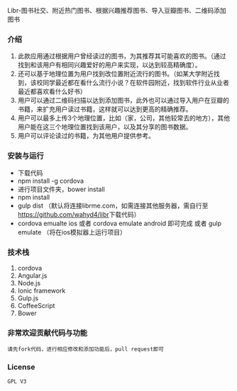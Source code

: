 
Libr-图书社交、附近热门图书、根据兴趣推荐图书、导入豆瓣图书、二维码添加图书

### 介绍

1. 此款应用通过根据用户曾经读过的图书，为其推荐其可能喜欢的图书。（通过找到和该用户有相同兴趣爱好的用户来实现，以达到较高精确度）。
2. 还可以基于地理位置为用户找到改位置附近流行的图书。（如某大学附近找到，该校同学最近都在看什么流行小说？在软件园附近，找到软件行业从业者最近都喜欢看什么好书）
3. 用户可以通过二维码扫描以达到添加图书，此外也可以通过导入用户在豆瓣的书籍，来扩充用户读过书籍，这样就可以达到更高的精确推荐。
4. 用户可以最多上传3个地理位置，比如（家，公司，其他较常去的地方），其他用户能在这三个地理位置找到该用户，以及其分享的图书数据。
5. 用户可以评论读过的书籍，为其他用户提供参考。

### 安装与运行

- 下载代码
- npm install -g cordova
- 进行项目文件夹，bower install
- npm install
- gulp dist （默认将连接librme.com，如需连接其他服务器，需自行至<https://github.com/wahyd4/libr>下载代码）
- cordova emualte ios 或者 cordova emulate android 即可完成  或者 gulp emulate （将在ios模拟器上运行项目）

### 技术栈

1. cordova
2. Angular.js
3. Node.js
4. Ionic framework
5. Gulp.js
6. CoffeeScript
7. Bower


### 非常欢迎贡献代码与功能

    请先fork代码，进行相应修改和添加功能后，pull request即可

### License
    GPL V3